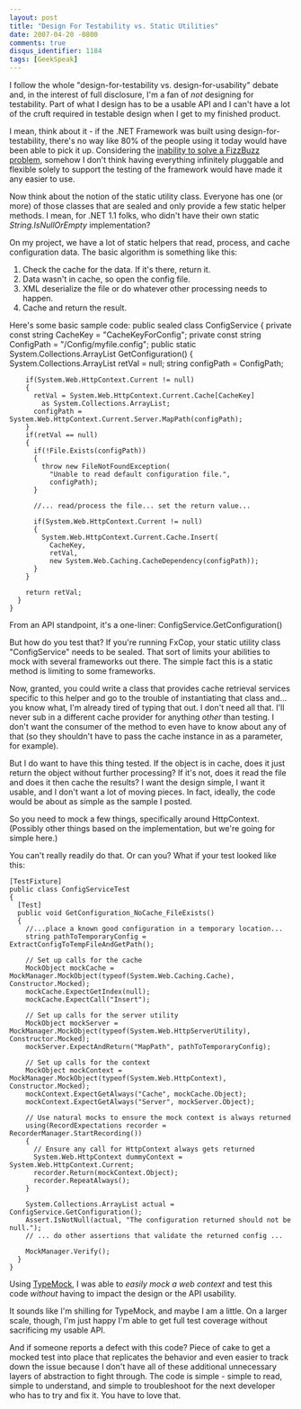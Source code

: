 ```yaml
---
layout: post
title: "Design For Testability vs. Static Utilities"
date: 2007-04-20 -0800
comments: true
disqus_identifier: 1184
tags: [GeekSpeak]
---
```

I follow the whole "design-for-testability vs. design-for-usability"
debate and, in the interest of full disclosure, I'm a fan of *not*
designing for testability. Part of what I design has to be a usable API
and I can't have a lot of the cruft required in testable design when I
get to my finished product.
 
 I mean, think about it - if the .NET Framework was built using
design-for-testability, there's no way like 80% of the people using it
today would have been able to pick it up. Considering the [inability to
solve a FizzBuzz
problem](http://www.codinghorror.com/blog/archives/000781.html), somehow
I don't think having everything infinitely pluggable and flexible solely
to support the testing of the framework would have made it any easier to
use.
 
 Now think about the notion of the static utility class. Everyone has
one (or more) of those classes that are sealed and only provide a few
static helper methods. I mean, for .NET 1.1 folks, who didn't have their
own static *String.IsNullOrEmpty* implementation?
 
 On my project, we have a lot of static helpers that read, process, and
cache configuration data. The basic algorithm is something like this:
1.  Check the cache for the data. If it's there, return it.
2.  Data wasn't in cache, so open the config file.
3.  XML deserialize the file or do whatever other processing needs to
    happen.
4.  Cache and return the result.


 Here's some basic sample code:
    public sealed class ConfigService
    {
      private const string CacheKey = "CacheKeyForConfig";
      private const string ConfigPath = "/Config/myfile.config";
      public static System.Collections.ArrayList GetConfiguration()
      {
        System.Collections.ArrayList retVal = null;
        string configPath = ConfigPath;

        if(System.Web.HttpContext.Current != null)
        {
          retVal = System.Web.HttpContext.Current.Cache[CacheKey]
            as System.Collections.ArrayList;
          configPath = System.Web.HttpContext.Current.Server.MapPath(configPath);
        }
        if(retVal == null)
        {
          if(!File.Exists(configPath))
          {
            throw new FileNotFoundException(
              "Unable to read default configuration file.",
              configPath);
          }

          //... read/process the file... set the return value...

          if(System.Web.HttpContext.Current != null)
          {
            System.Web.HttpContext.Current.Cache.Insert(
              CacheKey,
              retVal,
              new System.Web.Caching.CacheDependency(configPath));
          }
        }

        return retVal;
      }
    }


 
 From an API standpoint, it's a one-liner:
ConfigService.GetConfiguration()
 
 But how do you test that? If you're running FxCop, your static utility
class "ConfigService" needs to be sealed. That sort of limits your
abilities to mock with several frameworks out there. The simple fact
this is a static method is limiting to some frameworks.
 
 Now, granted, you could write a class that provides cache retrieval
services specific to this helper and go to the trouble of instantiating
that class and... you know what, I'm already tired of typing that out. I
don't need all that. I'll never sub in a different cache provider for
anything *other* than testing. I don't want the consumer of the method
to even have to know about any of that (so they shouldn't have to pass
the cache instance in as a parameter, for example).
 
 But I do want to have this thing tested. If the object is in cache,
does it just return the object without further processing? If it's not,
does it read the file and does it then cache the results? I want the
design simple, I want it usable, and I don't want a lot of moving
pieces. In fact, ideally, the code would be about as simple as the
sample I posted.
 
 So you need to mock a few things, specifically around HttpContext.
(Possibly other things based on the implementation, but we're going for
simple here.)
 
 You can't really readily do that. Or can you? What if your test looked
like this:
 
    [TestFixture]
    public class ConfigServiceTest
    {
      [Test]
      public void GetConfiguration_NoCache_FileExists()
      {
        //...place a known good configuration in a temporary location...
        string pathToTemporaryConfig = ExtractConfigToTempFileAndGetPath();

        // Set up calls for the cache
        MockObject mockCache = MockManager.MockObject(typeof(System.Web.Caching.Cache), Constructor.Mocked);
        mockCache.ExpectGetIndex(null);
        mockCache.ExpectCall("Insert");

        // Set up calls for the server utility
        MockObject mockServer = MockManager.MockObject(typeof(System.Web.HttpServerUtility), Constructor.Mocked);
        mockServer.ExpectAndReturn("MapPath", pathToTemporaryConfig);

        // Set up calls for the context
        MockObject mockContext = MockManager.MockObject(typeof(System.Web.HttpContext), Constructor.Mocked);
        mockContext.ExpectGetAlways("Cache", mockCache.Object);
        mockContext.ExpectGetAlways("Server", mockServer.Object);

        // Use natural mocks to ensure the mock context is always returned
        using(RecordExpectations recorder = RecorderManager.StartRecording())
        {
          // Ensure any call for HttpContext always gets returned
          System.Web.HttpContext dummyContext = System.Web.HttpContext.Current;
          recorder.Return(mockContext.Object);
          recorder.RepeatAlways();
        }

        System.Collections.ArrayList actual = ConfigService.GetConfiguration();
        Assert.IsNotNull(actual, "The configuration returned should not be null.");
        // ... do other assertions that validate the returned config ...

        MockManager.Verify();
      }
    }


 
 Using [TypeMock](http://www.typemock.com), I was able to *easily mock a
web context* and test this code *without* having to impact the design or
the API usability.
 
 It sounds like I'm shilling for TypeMock, and maybe I am a little. On a
larger scale, though, I'm just happy I'm able to get full test coverage
without sacrificing my usable API.
 
 And if someone reports a defect with this code? Piece of cake to get a
mocked test into place that replicates the behavior and even easier to
track down the issue because I don't have all of these additional
unnecessary layers of abstraction to fight through. The code is simple -
simple to read, simple to understand, and simple to troubleshoot for the
next developer who has to try and fix it. You have to love that.
